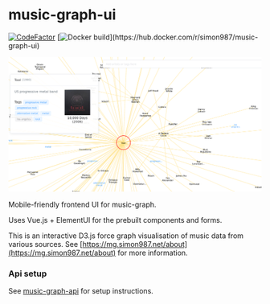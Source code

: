 # music-graph-ui

[![CodeFactor](https://www.codefactor.io/repository/github/simon987/music-graph-ui/badge)](https://www.codefactor.io/repository/github/simon987/music-graph-ui)
[![Docker build](https://ci.simon987.net/app/rest/builds/buildType(MusicGraphUi_Build)/statusIcon)](https://hub.docker.com/r/simon987/music-graph-ui)

![demo](demo.png)

Mobile-friendly frontend UI for music-graph.

Uses Vue.js + ElementUI for the prebuilt components and forms.

This is an interactive D3.js force graph visualisation of music data from various sources. See [https://mg.simon987.net/about](https://mg.simon987.net/about) for more information.


### Api setup

See [music-graph-api](https://github.com/simon987/music-graph-api) for setup instructions.

